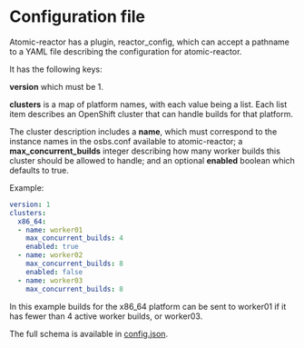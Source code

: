 Configuration file
==================

Atomic-reactor has a plugin, reactor_config, which can accept a pathname to a YAML file describing the configuration for atomic-reactor.

It has the following keys:

**version** which must be 1.

**clusters** is a map of platform names, with each value being a list. Each list item describes an OpenShift cluster that can handle builds for that platform.

The cluster description includes a **name**, which must correspond to the instance names in the osbs.conf available to atomic-reactor; a **max_concurrent_builds** integer describing how many worker builds this cluster should be allowed to handle; and an optional **enabled** boolean which defaults to true.

Example:

```yaml
version: 1
clusters:
  x86_64:
  - name: worker01
    max_concurrent_builds: 4
    enabled: true
  - name: worker02
    max_concurrent_builds: 8
    enabled: false
  - name: worker03
    max_concurrent_builds: 8
```

In this example builds for the x86_64 platform can be sent to worker01 if it has fewer than 4 active worker builds, or worker03.

The full schema is available in [config.json](https://github.com/projectatomic/atomic-reactor/blob/master/atomic_reactor/schemas/config.json).
